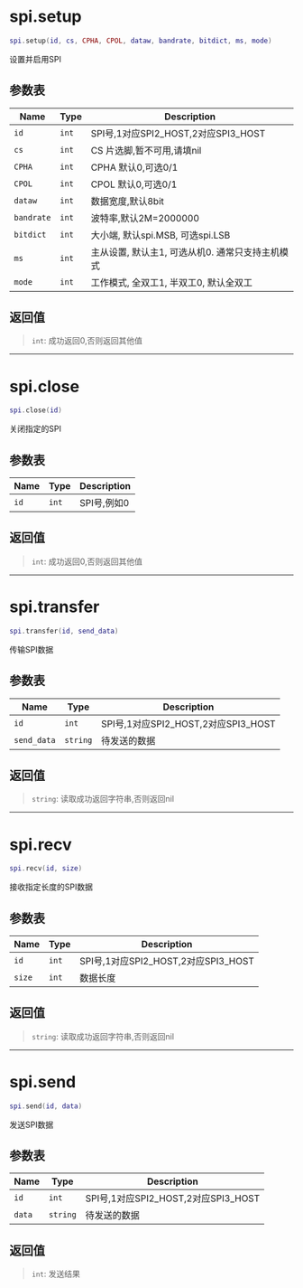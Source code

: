 # spi.setup

```lua
spi.setup(id, cs, CPHA, CPOL, dataw, bandrate, bitdict, ms, mode)
```

设置并启用SPI

## 参数表

Name | Type | Description
-----|------|--------------
`id`|`int`| SPI号,1对应SPI2_HOST,2对应SPI3_HOST 
`cs`|`int`| CS 片选脚,暂不可用,请填nil
`CPHA`|`int`| CPHA 默认0,可选0/1
`CPOL`|`int`| CPOL 默认0,可选0/1
`dataw`|`int`| 数据宽度,默认8bit
`bandrate`|`int`| 波特率,默认2M=2000000
`bitdict`|`int`| 大小端, 默认spi.MSB, 可选spi.LSB
`ms`|`int`| 主从设置, 默认主1, 可选从机0. 通常只支持主机模式
`mode`|`int`| 工作模式, 全双工1, 半双工0, 默认全双工

## 返回值

> `int`: 成功返回0,否则返回其他值


--------------------------------------------------
# spi.close

```lua
spi.close(id)
```

关闭指定的SPI

## 参数表

Name | Type | Description
-----|------|--------------
`id`|`int`| SPI号,例如0

## 返回值

> `int`: 成功返回0,否则返回其他值


--------------------------------------------------
# spi.transfer

```lua
spi.transfer(id, send_data)
```

传输SPI数据

## 参数表

Name | Type | Description
-----|------|--------------
`id`|`int`| SPI号,1对应SPI2_HOST,2对应SPI3_HOST 
`send_data`|`string`| 待发送的数据

## 返回值

> `string`: 读取成功返回字符串,否则返回nil


--------------------------------------------------
# spi.recv

```lua
spi.recv(id, size)
```

接收指定长度的SPI数据

## 参数表

Name | Type | Description
-----|------|--------------
`id`|`int`| SPI号,1对应SPI2_HOST,2对应SPI3_HOST 
`size`|`int`| 数据长度

## 返回值

> `string`: 读取成功返回字符串,否则返回nil


--------------------------------------------------
# spi.send

```lua
spi.send(id, data)
```

发送SPI数据

## 参数表

Name | Type | Description
-----|------|--------------
`id`|`int`| SPI号,1对应SPI2_HOST,2对应SPI3_HOST 
`data`|`string`| 待发送的数据

## 返回值

> `int`: 发送结果


